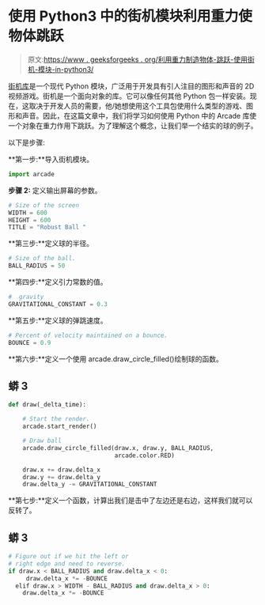 # 使用 Python3 中的街机模块利用重力使物体跳跃

> 原文:[https://www . geeksforgeeks . org/利用重力制造物体-跳跃-使用街机-模块-in-python3/](https://www.geeksforgeeks.org/making-an-object-jump-with-gravity-using-arcade-module-in-python3/)

[街机库](https://www.geeksforgeeks.org/arcade-library-in-python/)是一个现代 Python 模块，广泛用于开发具有引人注目的图形和声音的 2D 视频游戏。街机是一个面向对象的库。它可以像任何其他 Python 包一样安装。现在，这取决于开发人员的需要，他/她想使用这个工具包使用什么类型的游戏、图形和声音。因此，在这篇文章中，我们将学习如何使用 Python 中的 Arcade 库使一个对象在重力作用下跳跃。为了理解这个概念，让我们举一个结实的球的例子。

以下是步骤:

**第一步:**导入街机模块。

```py
import arcade
```

**步骤 2:** 定义输出屏幕的参数。

```py
# Size of the screen
WIDTH = 600
HEIGHT = 600
TITLE = "Robust Ball "
```

**第三步:**定义球的半径。

```py
# Size of the ball.
BALL_RADIUS = 50
```

**第四步:**定义引力常数的值。

```py
#  gravity 
GRAVITATIONAL_CONSTANT = 0.3
```

**第五步:**定义球的弹跳速度。

```py
# Percent of velocity maintained on a bounce.
BOUNCE = 0.9
```

**第六步:**定义一个使用 arcade.draw_circle_filled()绘制球的函数。

## 蟒 3

```py
def draw(_delta_time):

    # Start the render.
    arcade.start_render()

    # Draw ball
    arcade.draw_circle_filled(draw.x, draw.y, BALL_RADIUS,
                              arcade.color.RED)

    draw.x += draw.delta_x
    draw.y += draw.delta_y
    draw.delta_y -= GRAVITATIONAL_CONSTANT
```

**第七步:**定义一个函数，计算出我们是击中了左边还是右边，这样我们就可以反转了。

## 蟒 3

```py
# Figure out if we hit the left or 
# right edge and need to reverse.
if draw.x < BALL_RADIUS and draw.delta_x < 0:
     draw.delta_x *= -BOUNCE
  elif draw.x > WIDTH - BALL_RADIUS and draw.delta_x > 0:
    draw.delta_x *= -BOUNCE
```